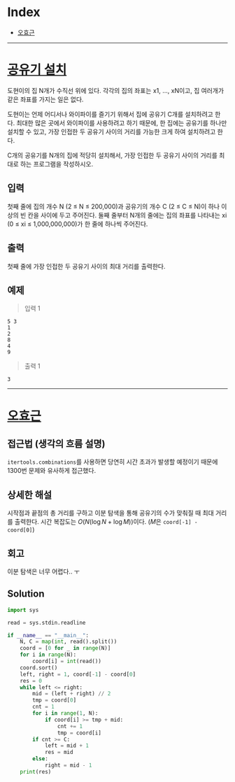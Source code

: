 # Index

+ [오효근](#오효근)

---

# [공유기 설치](https://www.acmicpc.net/problem/2110)

도현이의 집 N개가 수직선 위에 있다. 각각의 집의 좌표는 x1, ..., xN이고, 집 여러개가 같은 좌표를 가지는 일은 없다.

도현이는 언제 어디서나 와이파이를 즐기기 위해서 집에 공유기 C개를 설치하려고 한다. 최대한 많은 곳에서 와이파이를 사용하려고 하기 때문에, 한 집에는 공유기를 하나만 설치할 수 있고, 가장 인접한 두 공유기 사이의 거리를 가능한 크게 하여 설치하려고 한다.

C개의 공유기를 N개의 집에 적당히 설치해서, 가장 인접한 두 공유기 사이의 거리를 최대로 하는 프로그램을 작성하시오.

## 입력

첫째 줄에 집의 개수 N (2 ≤ N ≤ 200,000)과 공유기의 개수 C (2 ≤ C ≤ N)이 하나 이상의 빈 칸을 사이에 두고 주어진다. 둘째 줄부터 N개의 줄에는 집의 좌표를 나타내는 xi (0 ≤ xi ≤ 1,000,000,000)가 한 줄에 하나씩 주어진다.

## 출력

첫째 줄에 가장 인접한 두 공유기 사이의 최대 거리를 출력한다.

## 예제

> 입력 1

```
5 3
1
2
8
4
9
```

> 출력 1

```
3
```

---

# [오효근](https://github.com/Zerohertz)

## 접근법 (생각의 흐름 설명)

<!--문제를 풀며 생각의 흐름을 글로 작성-->

`itertools.combinations`를 사용하면 당연히 시간 초과가 발생할 예정이기 때문에 1300번 문제와 유사하게 접근했다.

## 상세한 해설

<!--기술 면접을 면접관 앞에서 한다는 생각으로 설명-->
<!--시복도, 알고리즘 선택 이유 등-->

시작점과 끝점의 총 거리를 구하고 이분 탐색을 통해 공유기의 수가 맞춰질 때 최대 거리를 출력한다.
시간 복잡도는 $O(N(\log{N}+\log{M}))$이다. ($M$은 `coord[-1] - coord[0]`)

## 회고

<!--이런 유형은 이렇게 접근하면 좋겠다 (이유와 함께)-->

이분 탐색은 너무 어렵다.. ㅜ

## Solution

<!--전체 코드 첨부-->

```python
import sys

read = sys.stdin.readline

if __name__ == "__main__":
    N, C = map(int, read().split())
    coord = [0 for _ in range(N)]
    for i in range(N):
        coord[i] = int(read())
    coord.sort()
    left, right = 1, coord[-1] - coord[0]
    res = 0
    while left <= right:
        mid = (left + right) // 2
        tmp = coord[0]
        cnt = 1
        for i in range(1, N):
            if coord[i] >= tmp + mid:
                cnt += 1
                tmp = coord[i]
        if cnt >= C:
            left = mid + 1
            res = mid
        else:
            right = mid - 1
    print(res)
```
